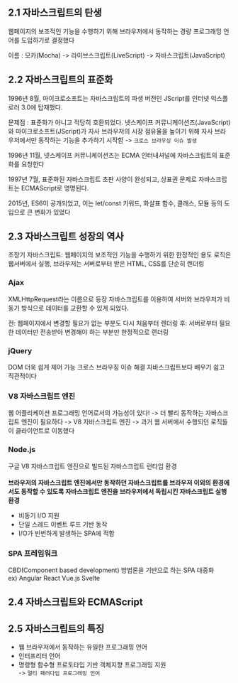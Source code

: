 ## 2.1 자바스크립트의 탄생

웹페이지의 보조적인 기능을 수행하기 위해 브라우저에서 동작하는 경량 프로그래밍 언어를 도입하기로 결정했다

이름 : 모카(Mocha) -> 라이브스크립트(LiveScript) -> 자바스크립트(JavaScript)


## 2.2 자바스크립트의 표준화

1996년 8월, 마이크로소프트는 자바스크립트의 파생 버전인 JScript를 인터넷 익스플로러 3.0에 탑재했다.

문제점 : 표준화가 아니고 적당히 호환되었다. 넷스케이프 커뮤니케이션즈(JavaScript)와 마이크로소프트(JScript)가 자사 브라우저의 시장 점유율을 높이기 위해 자사 브라우저에서만 동작하는 기능을 추가하기 시작함
-> `크로스 브라우싱 이슈 발생`

1996년 11월, 넷스케이프 커뮤니케이션즈는 ECMA 인터내셔널에 자바스크립트의 표준화를 요청한다

1997년 7월, 표준화된 자바스크립트 초판 사양이 완성되고, 상표권 문제로 자바스크립트는 ECMAScript로 명명된다.

2015년, ES6이 공개되었고, 이는 let/const 키워드, 화살표 함수, 클래스, 모듈 등의 도입으로 큰 변화가 있었다

  
## 2.3 자바스크립트 성장의 역사

초창기 자바스크립트: 웹페이지의 보조적인 기능을 수행하기 위한 한정적인 용도
로직은 웹서버에서 실행, 브라우저는 서버로부터 받은 HTML, CSS를 단순히 렌더링

### Ajax
XMLHttpRequest라는 이름으로 등장
자바스크립트를 이용하여 서버와 브라우저가 비동기 방식으로 데이터를 교환할 수 있게 되었다.

전: 웹페이지에서 변경할 필요가 없는 부분도 다시 처음부터 렌더링
후: 서버로부터 필요한 데이터만 전송받아 변경해야 하는 부분만 한정적으로 렌더링

### jQuery
DOM 더욱 쉽게 제어 가능
크로스 브라우징 이슈 해결
자바스크립트보다 배우기 쉽고 직관적이다

### V8 자바스크립트 엔진
웹 어플리케이션 프로그래밍 언어로서의 가능성이 있다!
-> 더 빨리 동작하는 자바스크립트 엔진이 필요하다
-> V8 자바스크립트 엔진
-> 과거 웹 서버에서 수행되던 로직들이 클라이언트로 이동했다

### Node.js
구글 V8 자바스크립트 엔진으로 빌드된 자바스크립트 런타임 환경<br/><br/>
**브라우저의 자바스크립트 엔진에서만 동작하던 자바스크립트를 브라우저 이외의 환경에서도 동작할 수 있도록 자바스크립트 엔진을 브라우저에서 독립시킨 자바스크립트 실행 환경**

- 비동기 I/O 지원
- 단일 스레드 이벤트 루프 기반 동작
- I/O가 빈번하게 발생하는 SPA에 적합
  
### SPA 프레임워크

CBD(Component based development) 방법론을 기반으로 하는 SPA 대중화 <br/>
ex) Angular React Vue.js Svelte 

## 2.4 자바스크립트와 ECMAScript

## 2.5 자바스크립트의 특징 

- 웹 브라우저에서 동작하는 유일한 프로그래밍 언어
- 인터프리터 언어
- 명령형 함수형 프로토타입 기반 객체지향 프로그래밍 지원
  <br/> -> `멀티 패러다임 프로그래밍 언어`
  
